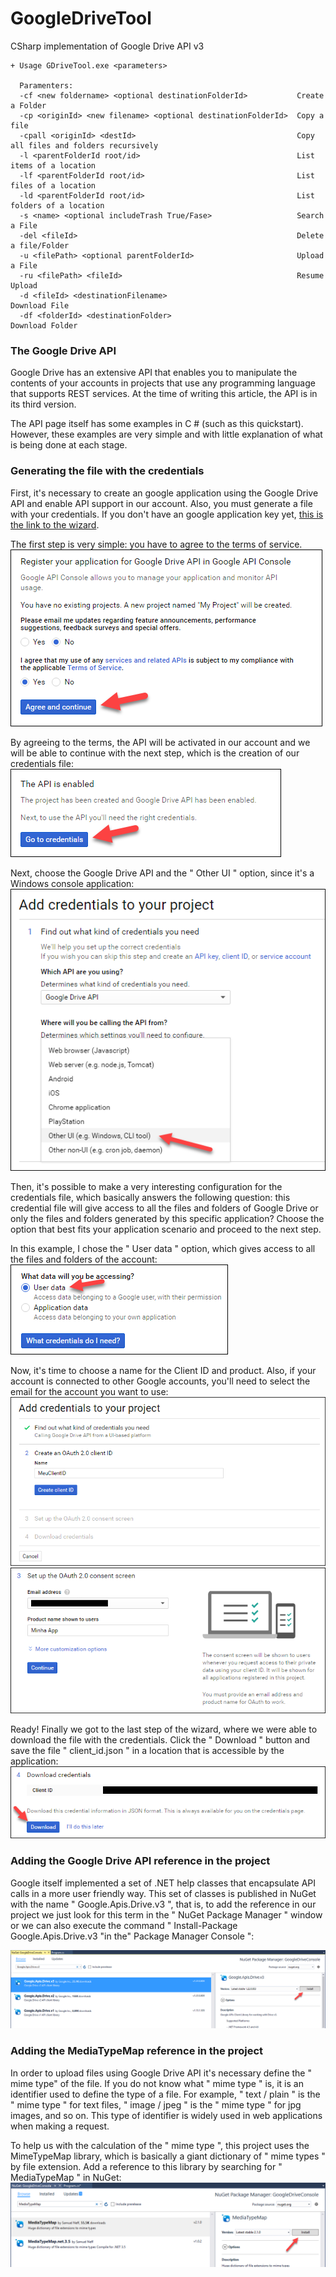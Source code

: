 # GoogleDriveTool
CSharp implementation of Google Drive API v3 

```
+ Usage GDriveTool.exe <parameters>

  Paramenters:
  -cf <new foldername> <optional destinationFolderId>           Create a Folder
  -cp <originId> <new filename> <optional destinationFolderId>  Copy a file
  -cpall <originId> <destId>                                    Copy all files and folders recursively
  -l <parentFolderId root/id>                                   List items of a location
  -lf <parentFolderId root/id>                                  List files of a location
  -ld <parentFolderId root/id>                                  List folders of a location
  -s <name> <optional includeTrash True/Fase>                   Search a File
  -del <fileId>                                                 Delete a file/Folder
  -u <filePath> <optional parentFolderId>                       Upload a File
  -ru <filePath> <fileId>                                       Resume Upload
  -d <fileId> <destinationFilename>                             Download File
  -df <folderId> <destinationFolder>                            Download Folder
```

### The Google Drive API 
Google Drive has an extensive API that enables you to manipulate the contents of your accounts in projects that use any programming language that supports REST services. At the time of writing this article, the API is in its third version.

The API page itself has some examples in C # (such as this quickstart). However, these examples are very simple and with little explanation of what is being done at each stage. 

### Generating the file with the credentials 
First, it's necessary to create an google application using the Google Drive API and  enable API support in our account. Also, you must generate a file with your credentials. If you don't have an google application key yet, [this is the link to the wizard](https://console.developers.google.com/start/api?id=drive).

The first step is very simple: you have to agree to the terms of service.
![first step](_images/step1.png)

By agreeing to the terms, the API will be activated in our account and we will be able to continue with the next step, which is the creation of our credentials file:
![second step](_images/step2.png)

Next, choose the Google Drive API and the " Other UI " option, since it's a Windows console application:
![third step](_images/step3.png)


Then, it's possible to make a very interesting configuration for the credentials file, which basically answers the following question: this credential file will give access to all the files and folders of Google Drive or only the files and folders generated by this specific application? Choose the option that best fits your application scenario and proceed to the next step. 

In this example, I chose the " User data " option, which gives access to all the files and folders of the account:
![forth step](_images/step4.png)

Now, it's time to choose a name for the Client ID and product. Also, if your account is connected to other Google accounts, you'll need to select the email for the account you want to use:
![fifth step](_images/step5.png)
![sixth step](_images/step6.png)

Ready! Finally we got to the last step of the wizard, where we were able to download the file with the credentials. Click the " Download " button and save the file " client_id.json " in a location that is accessible by the application:
![seventh step](_images/step7.png)


### Adding the Google Drive API reference in the project 

Google itself implemented a set of .NET help classes that encapsulate API calls in a more user friendly way. This set of classes is published in NuGet with the name " Google.Apis.Drive.v3 ", that is, to add the reference in our project we just look for this term in the " NuGet Package Manager " window or we can also execute the command " Install-Package Google.Apis.Drive.v3 "in the" Package Manager Console ":

![eighth step](_images/step8.png)

### Adding the MediaTypeMap reference in the project 

In order to upload files using Google Drive API it's necessary define the " mime type" of the file.
If you do not know what " mime type " is, it is an identifier used to define the type of a file. For example, " text / plain " is the " mime type " for text files, " image / jpeg " is the " mime type " for jpg images, and so on. This type of identifier is widely used in web applications when making a request.

To help us with the calculation of the " mime type ", this project uses the MimeTypeMap library, which is basically a giant dictionary of " mime types " by file extension. Add a reference to this library by searching for " MediaTypeMap " in NuGet:
![nineth step](_images/step9.png)
